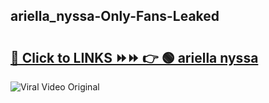 
 ## ariella_nyssa-Only-Fans-Leaked

# <h2><a href="https://clipsfans.com/ariella_nyssa&ref=git">🔗 Click to LINKS ⏩⏩ 👉 🟢 ariella nyssa </a></h2>

<a href="https://clipsfans.com/ariella_nyssa&ref=git" rel="nofollow" data-target="animated-image.originalLink"><img src="https://i.ibb.co.com/xMMVF88/686577567.gif" alt="Viral Video Original" style="max-width: 100%; display: inline-block;" data-target="animated-image.originalImage"></a>
